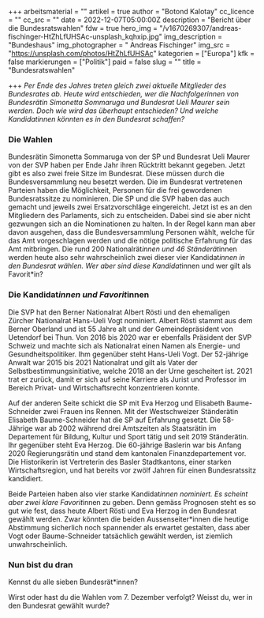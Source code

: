 +++
arbeitsmaterial = ""
artikel = true
author = "Botond Kalotay"
cc_licence = ""
cc_src = ""
date = 2022-12-07T05:00:00Z
description = "Bericht über die Bundesratswahlen"
fdw = true
hero_img = "/v1670269307/andreas-fischinger-HtZhLfUHSAc-unsplash_kqhxip.jpg"
img_description = "Bundeshaus"
img_photographer = " Andreas Fischinger"
img_src = "https://unsplash.com/photos/HtZhLfUHSAc"
kategorien = ["Europa"]
kfk = false
markierungen = ["Politik"]
paid = false
slug = ""
title = "Bundesratswahlen"

+++
_Per Ende des Jahres treten gleich zwei aktuelle Mitglieder des Bundesrates ab. Heute wird entschieden, wer die Nachfolger*innen von Bundesrätin Simonetta Sommaruga und Bundesrat Ueli Maurer sein werden. Doch wie wird das überhaupt entschieden? Und welche Kandidat*innen könnten es in den Bundesrat schaffen?_

### Die Wahlen

Bundesrätin Simonetta Sommaruga von der SP und Bundesrat Ueli Maurer von der SVP haben per Ende Jahr ihren Rücktritt bekannt gegeben. Jetzt gibt es also zwei freie Sitze im Bundesrat. Diese müssen durch die Bundesversammlung neu besetzt werden. Die im Bundesrat vertretenen Parteien haben die Möglichkeit, Personen für die frei gewordenen Bundesratssitze zu nominieren. Die SP und die SVP haben das auch gemacht und jeweils zwei Ersatzvorschläge eingereicht. Jetzt ist es an den Mitgliedern des Parlaments, sich zu entscheiden. Dabei sind sie aber nicht gezwungen sich an die Nominationen zu halten. In der Regel kann man aber davon ausgehen, dass die Bundesversammlung Personen wählt, welche für das Amt vorgeschlagen werden und die nötige politische Erfahrung für das Amt mitbringen. Die rund 200 Nationalrät*innen und 46 Ständerät*innen werden heute also sehr wahrscheinlich zwei dieser vier Kandidat*innen in den Bundesrat wählen. Wer aber sind diese Kandidat*innen und wer gilt als Favorit*in?

### Die Kandidat*innen und Favorit*innen

Die SVP hat den Berner Nationalrat Albert Rösti und den ehemaligen Zürcher Nationalrat Hans-Ueli Vogt nominiert. Albert Rösti stammt aus dem Berner Oberland und ist 55 Jahre alt und der Gemeindepräsident von Uetendorf bei Thun. Von 2016 bis 2020 war er ebenfalls Präsident der SVP Schweiz und machte sich als Nationalrat einen Namen als Energie- und Gesundheitspolitiker. Ihm gegenüber steht Hans-Ueli Vogt. Der 52-jährige Anwalt war 2015 bis 2021 Nationalrat und gilt als Vater der Selbstbestimmungsinitiative, welche 2018 an der Urne gescheitert ist. 2021 trat er zurück, damit er sich auf seine Karriere als Jurist und Professor im Bereich Privat- und Wirtschaftsrecht konzentrieren konnte.

Auf der anderen Seite schickt die SP mit Eva Herzog und Elisabeth Baume-Schneider zwei Frauen ins Rennen. Mit der Westschweizer Ständerätin Elisabeth Baume-Schneider hat die SP auf Erfahrung gesetzt. Die 58-Jährige war ab 2002 während drei Amtszeiten als Staatsrätin im Departement für Bildung, Kultur und Sport tätig und seit 2019 Ständerätin. Ihr gegenüber steht Eva Herzog. Die 60-jährige Baslerin war bis Anfang 2020 Regierungsrätin und stand dem kantonalen Finanzdepartement vor. Die Historikerin ist Vertreterin des Basler Stadtkantons, einer starken Wirtschaftsregion, und hat bereits vor zwölf Jahren für einen Bundesratssitz kandidiert.

Beide Parteien haben also vier starke Kandidat*innen nominiert. Es scheint aber zwei klare Favorit*innen zu geben. Denn gemäss Prognosen steht es so gut wie fest, dass heute Albert Rösti und Eva Herzog in den Bundesrat gewählt werden. Zwar könnten die beiden Aussenseiter*innen die heutige Abstimmung sicherlich noch spannender als erwartet gestalten, dass aber Vogt oder Baume-Schneider tatsächlich gewählt werden, ist ziemlich unwahrscheinlich.

### Nun bist du dran

Kennst du alle sieben Bundesrät*innen?

Wirst oder hast du die Wahlen vom 7. Dezember verfolgt? Weisst du, wer in den Bundesrat gewählt wurde?